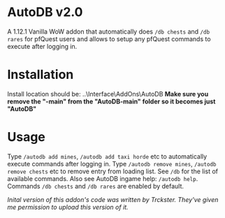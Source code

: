 # AutoDB v2.0
A 1.12.1 Vanilla WoW addon that automatically does `/db chests` and `/db rares` for pfQuest users and allows to setup any pfQuest commands to execute after logging in.

# Installation
Install location should be: ..\Interface\AddOns\AutoDB
**Make sure you remove the "-main" from the "AutoDB-main" folder so it becomes just "AutoDB"**

# Usage
Type `/autodb add mines`, `/autodb add taxi horde` etc to automatically execute commands after logging in.
Type `/autodb remove mines`, `/autodb remove chests` etc to remove entry from loading list.
See `/db` for the list of available commands.
Also see AutoDB ingame help: `/autodb help`.
Commands `/db chests` and `/db rares` are enabled by default.

_Inital version of this addon's code was written by Trckster. They've given me permission to upload this version of it._
